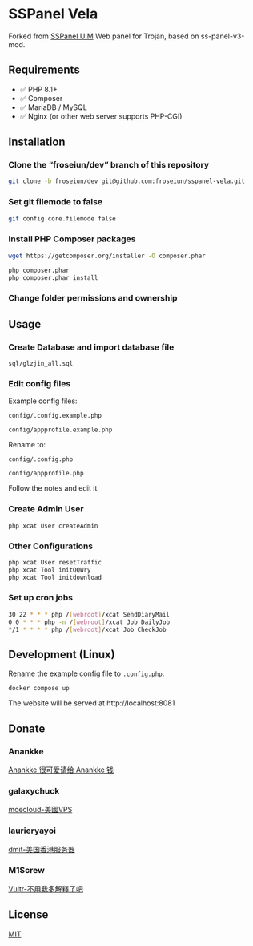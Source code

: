 # SSPanel Vela
Forked from [SSPanel UIM](https://github.com/Anankke/SSPanel-Uim)
Web panel for Trojan, based on ss-panel-v3-mod.

## Requirements
- ✅ PHP 8.1+
- ✅ Composer
- ✅ MariaDB / MySQL
- ✅ Nginx (or other web server supports PHP-CGI)

## Installation

### Clone the “froseiun/dev” branch of this repository
```bash
git clone -b froseiun/dev git@github.com:froseiun/sspanel-vela.git
```
### Set git filemode to false
```bash
git config core.filemode false
```
### Install PHP Composer packages
```bash
wget https://getcomposer.org/installer -O composer.phar

php composer.phar
php composer.phar install
```
### Change folder permissions and ownership

## Usage

### Create Database and import database file
`sql/glzjin_all.sql`

### Edit config files

Example config files:

`config/.config.example.php`

`config/appprofile.example.php`

Rename to:

`config/.config.php`

`config/appprofile.php`

Follow the notes and edit it.

### Create Admin User
`php xcat User createAdmin`

### Other Configurations
```bash
php xcat User resetTraffic
php xcat Tool initQQWry
php xcat Tool initdownload
```

### Set up cron jobs
```bash
30 22 * * * php /[webroot]/xcat SendDiaryMail
0 0 * * * php -n /[webroot]/xcat Job DailyJob
*/1 * * * * php /[webroot]/xcat Job CheckJob
```

## Development (Linux)
Rename the example config file to `.config.php`.

```shell
docker compose up
```
The website will be served at http://localhost:8081



## Donate

### Anankke

[Anankke 很可爱请给 Anankke 钱](https://t.me/anankke/7)

### galaxychuck

[moecloud-美國VPS](https://lite.moe/aff.php?aff=56)

### laurieryayoi

[dmit-美国香港服务器](https://www.dmit.io/aff.php?aff=912)

### M1Screw

[Vultr-不用我多解釋了吧](https://www.vultr.com/?ref=8941355-8H)

## License
[MIT](https://raw.githubusercontent.com/froseiun/sspanel-vela/froseiun/dev/LICENSE)
